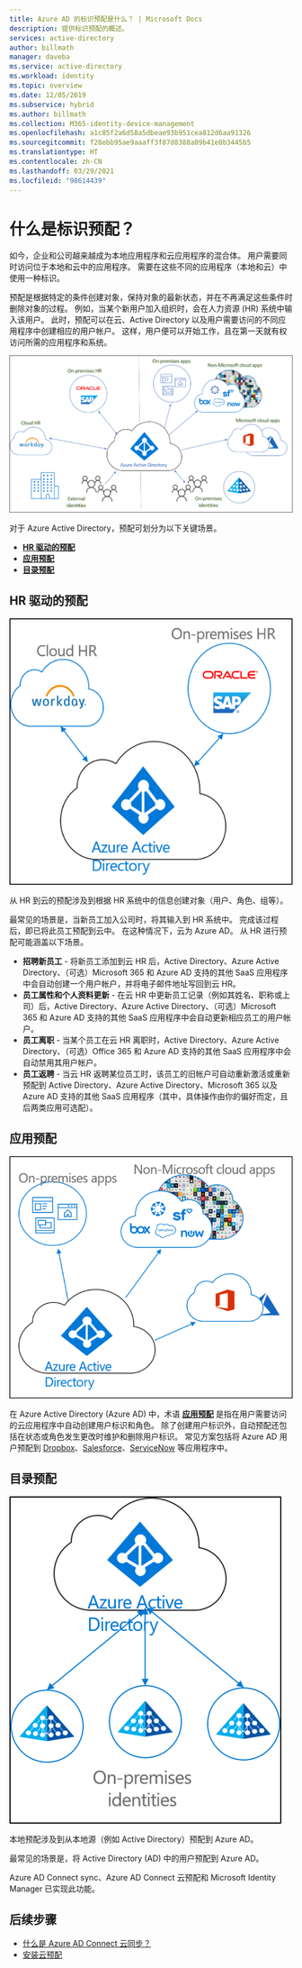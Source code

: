 ```yaml
---
title: Azure AD 的标识预配是什么？ | Microsoft Docs
description: 提供标识预配的概述。
services: active-directory
author: billmath
manager: daveba
ms.service: active-directory
ms.workload: identity
ms.topic: overview
ms.date: 12/05/2019
ms.subservice: hybrid
ms.author: billmath
ms.collection: M365-identity-device-management
ms.openlocfilehash: a1c85f2a6d58a5dbeae93b951cea812d6aa91326
ms.sourcegitcommit: f28ebb95ae9aaaff3f87d8388a09b41e0b3445b5
ms.translationtype: HT
ms.contentlocale: zh-CN
ms.lasthandoff: 03/29/2021
ms.locfileid: "98614439"
---
```

# <a name="what-is-identity-provisioning"></a>什么是标识预配？

如今，企业和公司越来越成为本地应用程序和云应用程序的混合体。  用户需要同时访问位于本地和云中的应用程序。 需要在这些不同的应用程序（本地和云）中使用一种标识。

预配是根据特定的条件创建对象，保持对象的最新状态，并在不再满足这些条件时删除对象的过程。 例如，当某个新用户加入组织时，会在人力资源 (HR) 系统中输入该用户。  此时，预配可以在云、Active Directory 以及用户需要访问的不同应用程序中创建相应的用户帐户。  这样，用户便可以开始工作，且在第一天就有权访问所需的应用程序和系统。 

![该图显示使用 Azure Active Directory 进行的云预配。](media/what-is-provisioning/cloud-1.png)

对于 Azure Active Directory，预配可划分为以下关键场景。  

- **[HR 驱动的预配](#hr-driven-provisioning)**  
- **[应用预配](#app-provisioning)**  
- **[目录预配](#directory-provisioning)** 

## <a name="hr-driven-provisioning"></a>HR 驱动的预配

![该图显示使用云 HR、本地 HR 和 Azure Active Directory 进行的 HR 驱动型预配。](media/what-is-provisioning/cloud-2.png)

从 HR 到云的预配涉及到根据 HR 系统中的信息创建对象（用户、角色、组等）。  

最常见的场景是，当新员工加入公司时，将其输入到 HR 系统中。  完成该过程后，即已将此员工预配到云中。  在这种情况下，云为 Azure AD。  从 HR 进行预配可能涵盖以下场景。 

- **招聘新员工** - 将新员工添加到云 HR 后，Active Directory、Azure Active Directory、（可选）Microsoft 365 和 Azure AD 支持的其他 SaaS 应用程序中会自动创建一个用户帐户，并将电子邮件地址写回到云 HR。
- **员工属性和个人资料更新** - 在云 HR 中更新员工记录（例如其姓名、职称或上司）后，Active Directory、Azure Active Directory、（可选）Microsoft 365 和 Azure AD 支持的其他 SaaS 应用程序中会自动更新相应员工的用户帐户。
- **员工离职** - 当某个员工在云 HR 离职时，Active Directory、Azure Active Directory、（可选）Office 365 和 Azure AD 支持的其他 SaaS 应用程序中会自动禁用其用户帐户。
- **员工返聘** - 当云 HR 返聘某位员工时，该员工的旧帐户可自动重新激活或重新预配到 Active Directory、Azure Active Directory、Microsoft 365 以及 Azure AD 支持的其他 SaaS 应用程序（其中，具体操作由你的偏好而定，且后两类应用可选配）。


## <a name="app-provisioning"></a>应用预配

![该图显示使用本地应用、非 Microsoft 云应用和 Azure Active Directory 进行的应用预配。](media/what-is-provisioning/cloud-3.png)

在 Azure Active Directory (Azure AD) 中，术语 **[应用预配](../app-provisioning/user-provisioning.md)** 是指在用户需要访问的云应用程序中自动创建用户标识和角色。 除了创建用户标识外，自动预配还包括在状态或角色发生更改时维护和删除用户标识。 常见方案包括将 Azure AD 用户预配到 [Dropbox](../saas-apps/dropboxforbusiness-provisioning-tutorial.md)、[Salesforce](../saas-apps/salesforce-provisioning-tutorial.md)、[ServiceNow](../saas-apps/servicenow-provisioning-tutorial.md) 等应用程序中。

## <a name="directory-provisioning"></a>目录预配

![云预配](media/what-is-provisioning/cloud-4.png)

本地预配涉及到从本地源（例如 Active Directory）预配到 Azure AD。  

最常见的场景是，将 Active Directory (AD) 中的用户预配到 Azure AD。

Azure AD Connect sync、Azure AD Connect 云预配和 Microsoft Identity Manager 已实现此功能。 
 
## <a name="next-steps"></a>后续步骤 

- [什么是 Azure AD Connect 云同步？](what-is-cloud-sync.md)
- [安装云预配](how-to-install.md)